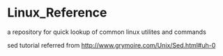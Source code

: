 # Linux_Reference
a repository for quick lookup of common linux utilites and commands

sed tutorial referred from        http://www.grymoire.com/Unix/Sed.html#uh-0

